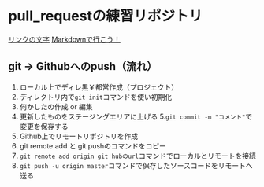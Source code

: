# pull_requestの練習リポジトリ
[リンクの文字](リンク)
[Markdownで行こう！](https://gist.github.com/wate/7072365)

## git -> Githubへのpush（流れ）
1. ローカル上でディレ黒￥都営作成（プロジェクト）
2. ディレクトリ内で`git init`コマンドを使い初期化
3. 何かしたの作成 or 編集
4. 更新したものをステージングエリアに上げる
5.`git commit -m "コメント"`で変更を保存する
6. Github上でリモートリポジトリを作成
7. git remote add と git pushのコマンドをコピー
8. `git remote add origin git hubのurl`コマンドでローカルとリモートを接続
9. `git push -u origin master`コマンドで保存したソースコードをリモートへ送る
